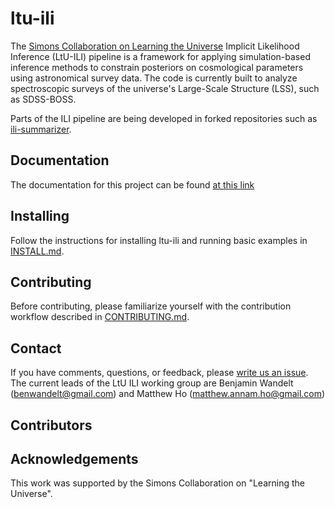 # ltu-ili

The [Simons Collaboration on Learning the Universe](https://www.learning-the-universe.org/) Implicit Likelihood Inference (LtU-ILI) pipeline is a framework for applying simulation-based inference methods to constrain posteriors on cosmological parameters using astronomical survey data. The code is currently built to analyze spectroscopic surveys of the universe's Large-Scale Structure (LSS), such as SDSS-BOSS.

Parts of the ILI pipeline are being developed in forked repositories such as [ili-summarizer](https://github.com/florpi/ili-summarizer).

## Documentation
The documentation for this project can be found [at this link](https://ltu-ili.readthedocs.io/en/latest/)

## Installing 
Follow the instructions for installing ltu-ili and running basic examples in [INSTALL.md](INSTALL.md).

## Contributing
Before contributing, please familiarize yourself with the contribution workflow described in [CONTRIBUTING.md](CONTRIBUTING.md).

## Contact
If you have comments, questions, or feedback, please [write us an issue](https://github.com/maho3/ltu-ili/issues). The current leads of the LtU ILI working group are Benjamin Wandelt (benwandelt@gmail.com) and Matthew Ho (matthew.annam.ho@gmail.com)

## Contributors

<!-- ALL-CONTRIBUTORS-LIST:START - Do not remove or modify this section -->
<!-- prettier-ignore-start -->
<!-- markdownlint-disable -->

<!-- markdownlint-restore -->
<!-- prettier-ignore-end -->

<!-- ALL-CONTRIBUTORS-LIST:END -->

## Acknowledgements
This work was supported by the Simons Collaboration on "Learning the Universe".

